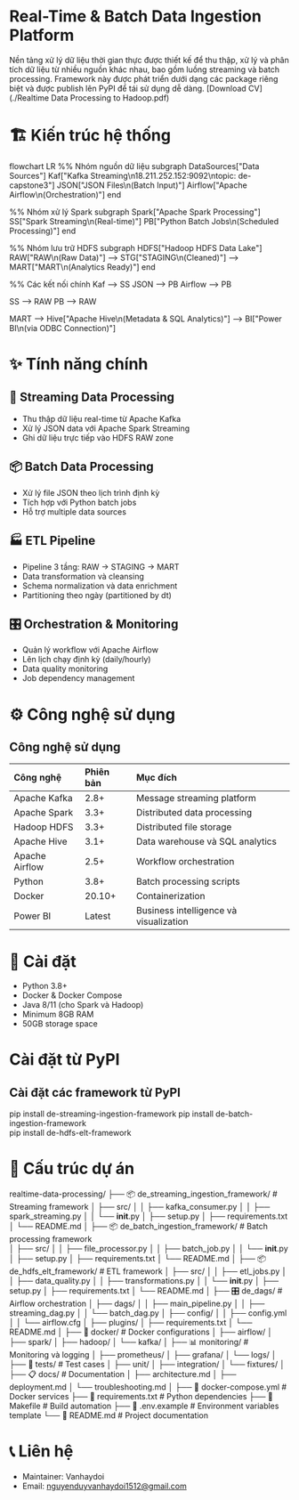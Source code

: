 # Real-Time & Batch Data Ingestion Platform
Nền tảng xử lý dữ liệu thời gian thực được thiết kế để thu thập, xử lý và phân tích dữ liệu từ nhiều nguồn khác nhau, bao gồm luồng streaming và batch processing. Framework này được phát triển dưới dạng các package riêng biệt và được publish lên PyPI để tái sử dụng dễ dàng.
[Download CV](./Realtime Data Processing to Hadoop.pdf)
# 🏗️ Kiến trúc hệ thống
flowchart LR
  %% Nhóm nguồn dữ liệu
  subgraph DataSources["Data Sources"]
    Kaf["Kafka Streaming\n18.211.252.152:9092\ntopic: de-capstone3"]
    JSON["JSON Files\n(Batch Input)"]
    Airflow["Apache Airflow\n(Orchestration)"]
  end

  %% Nhóm xử lý Spark
  subgraph Spark["Apache Spark Processing"]
    SS["Spark Streaming\n(Real-time)"]
    PB["Python Batch Jobs\n(Scheduled Processing)"]
  end

  %% Nhóm lưu trữ HDFS
  subgraph HDFS["Hadoop HDFS Data Lake"]
    RAW["RAW\n(Raw Data)"] --> STG["STAGING\n(Cleaned)"] --> MART["MART\n(Analytics Ready)"]
  end

  %% Các kết nối chính
  Kaf --> SS
  JSON --> PB
  Airflow --> PB

  SS --> RAW
  PB --> RAW

  MART --> Hive["Apache Hive\n(Metadata & SQL Analytics)"] --> BI["Power BI\n(via ODBC Connection)"]

# ✨ Tính năng chính
## 🌊 Streaming Data Processing
- Thu thập dữ liệu real-time từ Apache Kafka
- Xử lý JSON data với Apache Spark Streaming
- Ghi dữ liệu trực tiếp vào HDFS RAW zone
## 📦 Batch Data Processing
- Xử lý file JSON theo lịch trình định kỳ
- Tích hợp với Python batch jobs
- Hỗ trợ multiple data sources
## 🏭 ETL Pipeline
- Pipeline 3 tầng: RAW → STAGING → MART
- Data transformation và cleansing
- Schema normalization và data enrichment
- Partitioning theo ngày (partitioned by dt)
## 🎛️ Orchestration & Monitoring
- Quản lý workflow với Apache Airflow
- Lên lịch chạy định kỳ (daily/hourly)
- Data quality monitoring
- Job dependency management
# ⚙️ Công nghệ sử dụng
## Công nghệ sử dụng

| Công nghệ | Phiên bản | Mục đích |
|:-----------|:-----------|:----------|
| Apache Kafka | 2.8+ | Message streaming platform |
| Apache Spark | 3.3+ | Distributed data processing |
| Hadoop HDFS | 3.3+ | Distributed file storage |
| Apache Hive | 3.1+ | Data warehouse và SQL analytics |
| Apache Airflow | 2.5+ | Workflow orchestration |
| Python | 3.8+ | Batch processing scripts |
| Docker | 20.10+ | Containerization |
| Power BI | Latest | Business intelligence và visualization |
# 🚀 Cài đặt
- Python 3.8+
- Docker & Docker Compose
- Java 8/11 (cho Spark và Hadoop)
- Minimum 8GB RAM
- 50GB storage space
# Cài đặt từ PyPI
## Cài đặt các framework từ PyPI
pip install de-streaming-ingestion-framework
pip install de-batch-ingestion-framework  
pip install de-hdfs-elt-framework
# 📁 Cấu trúc dự án
realtime-data-processing/
├── 📦 de_streaming_ingestion_framework/    # Streaming framework
│   ├── src/
│   │   ├── kafka_consumer.py
│   │   ├── spark_streaming.py
│   │   └── __init__.py
│   ├── setup.py
│   ├── requirements.txt
│   └── README.md
│
├── 📦 de_batch_ingestion_framework/        # Batch processing framework  
│   ├── src/
│   │   ├── file_processor.py
│   │   ├── batch_job.py
│   │   └── __init__.py
│   ├── setup.py
│   ├── requirements.txt
│   └── README.md
│
├── 📦 de_hdfs_elt_framework/              # ETL framework
│   ├── src/
│   │   ├── etl_jobs.py
│   │   ├── data_quality.py
│   │   ├── transformations.py
│   │   └── __init__.py
│   ├── setup.py
│   ├── requirements.txt
│   └── README.md
│
├── 🎛️ de_dags/                           # Airflow orchestration
│   ├── dags/
│   │   ├── main_pipeline.py
│   │   ├── streaming_dag.py
│   │   └── batch_dag.py
│   ├── config/
│   │   ├── config.yml
│   │   └── airflow.cfg
│   ├── plugins/
│   ├── requirements.txt
│   └── README.md
│
├── 🐳 docker/                            # Docker configurations
│   ├── airflow/
│   ├── spark/
│   ├── hadoop/
│   └── kafka/
│
├── 📊 monitoring/                        # Monitoring và logging
│   ├── prometheus/
│   ├── grafana/
│   └── logs/
│
├── 🧪 tests/                            # Test cases
│   ├── unit/
│   ├── integration/
│   └── fixtures/
│
├── 📋 docs/                             # Documentation
│   ├── architecture.md
│   ├── deployment.md
│   └── troubleshooting.md
│
├── 🐳 docker-compose.yml                # Docker services
├── 📄 requirements.txt                  # Python dependencies
├── 🔧 Makefile                         # Build automation
├── 🔑 .env.example                     # Environment variables template
└── 📖 README.md                        # Project documentation
# 📞 Liên hệ
- Maintainer: Vanhaydoi
- Email: nguyenduyvanhaydoi1512@gmail.com
